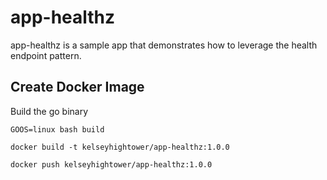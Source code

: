 # app-healthz

app-healthz is a sample app that demonstrates how to leverage the health endpoint pattern.

## Create Docker Image

Build the go binary

```
GOOS=linux bash build
```

```
docker build -t kelseyhightower/app-healthz:1.0.0
```

```
docker push kelseyhightower/app-healthz:1.0.0
```
